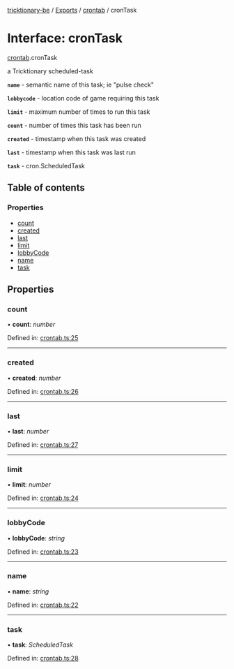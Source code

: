 [tricktionary-be](../README.md) / [Exports](../modules.md) / [crontab](../modules/crontab.md) / cronTask

# Interface: cronTask

[crontab](../modules/crontab.md).cronTask

a Tricktionary scheduled-task

**`name`** - semantic name of this task; ie "pulse check"

**`lobbycode`** - location code of game requiring this task

**`limit`** - maximum number of times to run this task

**`count`** - number of times this task has been run

**`created`** - timestamp when this task was created

**`last`** - timestamp when this task was last run

**`task`** - cron.ScheduledTask

## Table of contents

### Properties

- [count](crontab.crontask.md#count)
- [created](crontab.crontask.md#created)
- [last](crontab.crontask.md#last)
- [limit](crontab.crontask.md#limit)
- [lobbyCode](crontab.crontask.md#lobbycode)
- [name](crontab.crontask.md#name)
- [task](crontab.crontask.md#task)

## Properties

### count

• **count**: *number*

Defined in: [crontab.ts:25](https://github.com/story-squad/tricktionary-be/blob/018b981/src/sockets/crontab.ts#L25)

___

### created

• **created**: *number*

Defined in: [crontab.ts:26](https://github.com/story-squad/tricktionary-be/blob/018b981/src/sockets/crontab.ts#L26)

___

### last

• **last**: *number*

Defined in: [crontab.ts:27](https://github.com/story-squad/tricktionary-be/blob/018b981/src/sockets/crontab.ts#L27)

___

### limit

• **limit**: *number*

Defined in: [crontab.ts:24](https://github.com/story-squad/tricktionary-be/blob/018b981/src/sockets/crontab.ts#L24)

___

### lobbyCode

• **lobbyCode**: *string*

Defined in: [crontab.ts:23](https://github.com/story-squad/tricktionary-be/blob/018b981/src/sockets/crontab.ts#L23)

___

### name

• **name**: *string*

Defined in: [crontab.ts:22](https://github.com/story-squad/tricktionary-be/blob/018b981/src/sockets/crontab.ts#L22)

___

### task

• **task**: *ScheduledTask*

Defined in: [crontab.ts:28](https://github.com/story-squad/tricktionary-be/blob/018b981/src/sockets/crontab.ts#L28)
